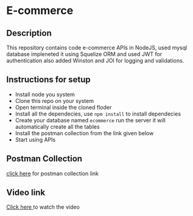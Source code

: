 # E-commerce

## Description
This repository contains code e-commerce APIs in NodeJS, used mysql database impleneted it using Squelize ORM and used JWT for authentication also added Winston and JOI for logging and validations.


## Instructions for setup

- Install node you system
- Clone this repo on your system
- Open terminal inside the cloned floder
- Install all the dependecies, use ```npm install``` to install dependecies
- Create your database named ```ecommerce```  run the server it will automatically create all the tables
- Install the postman collection from the link given below
- Start using APIs




## Postman Collection
[click here](https://www.getpostman.com/collections/50c36b471f0c3c3319bc) for postman collection link


## Video link
[Click here ](https://youtu.be/vhjguukFtdU) to watch the video

